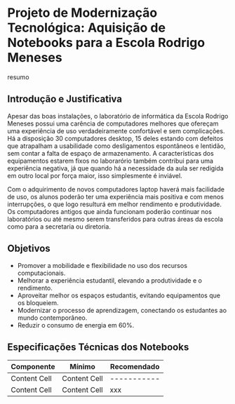 # Projeto de Modernização Tecnológica: Aquisição de Notebooks para a Escola Rodrigo Meneses

resumo

## Introdução e Justificativa
Apesar das boas instalações, o laboratório de informática da Escola Rodrigo Meneses possui uma carência de computadores melhores que ofereçam uma experiência de uso verdadeiramente confortável e sem complicações. Há a disposição 30 computadores desktop, 15 deles estando com defeitos que atrapalham a usabilidade como desligamentos espontâneos e lentidão, sem contar a falta de espaço de armazenamento. A características dos equipamentos estarem fixos no laborarório também contribui para uma experiência negativa, já que quando há a necessidade da aula ser redigida em outro local por força maior, isso simplesmente é inviável.

Com o adquirimento de novos computadores laptop haverá mais facilidade de uso, os alunos poderão ter uma experiência mais positiva e com menos interrupções, o que logo resulturá em melhor rendimento e produtividade. Os computadores antigos que ainda funcionam poderão continuar nos laboratórios ou até mesmo serem transferidos para outras áreas da escola como para a secretaria ou diretoria.

## Objetivos
- Promover a mobilidade e flexibilidade no uso dos recursos computacionais.
- Melhorar a experiência estudantil, elevando a produtividade e o rendimento.
- Aproveitar melhor os espaços estudantis, evitando equipamentos que os bloqueiem.
- Modernizar o processo de aprendizagem, conectando os estudantes ao mundo contemporâneo.
- Reduzir o consumo de energia em 60%.

## Especificações Técnicas dos Notebooks

|   Componente  |     Mínimo    |  Recomendado  |
| ------------- | ------------- | ------------- |
| Content Cell  | Content Cell  |  -----------  |
| Content Cell  | Content Cell  |   xxx         |   
